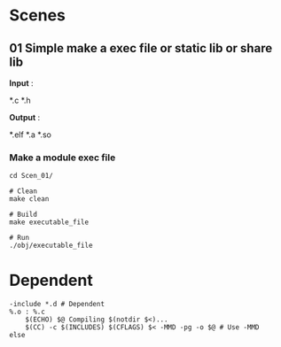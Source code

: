 # Scenes
## 01 Simple make a exec file or static lib or share lib

**Input** :

*.c *.h

**Output** :	

*.elf *.a *.so

### Make a module exec file

```shell
cd Scen_01/

# Clean
make clean

# Build
make executable_file

# Run
./obj/executable_file
```

# Dependent
```
-include *.d # Dependent
%.o : %.c
	$(ECHO) $@ Compiling $(notdir $<)...
	$(CC) -c $(INCLUDES) $(CFLAGS) $< -MMD -pg -o $@ # Use -MMD 
else

```




